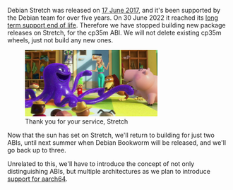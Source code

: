 
<p>Debian Stretch was released on <a href="https://www.debian.org/News/2015/20150426">17 June 2017</a>, and it's been supported by the Debian team for over five years. On 30 June 2022 it reached its <a href="https://wiki.debian.org/DebianReleases">long term support end of life</a>. Therefore we have stopped building new package releases on Stretch, for the cp35m ABI. We will not delete existing cp35m wheels, just not build any new ones.</p>
<div class="wp-block-image">
<figure class="aligncenter size-large"><img sizes="auto, (max-width: 1024px) 100vw, 1024px" src="images/Stretch-1024x576.jpg"/><figcaption>Thank you for your service, Stretch</figcaption></figure></div>
<p>Now that the sun has set on Stretch, we'll return to building for just two ABIs, until next summer when Debian Bookworm will be released, and we'll go back up to three.</p>
<p>Unrelated to this, we'll have to introduce the concept of not only distinguishing ABIs, but multiple architectures as we plan to introduce <a href="https://blog.piwheels.org/raspberry-pi-os-64-bit-aarch64/">support for aarch64</a>.</p>
